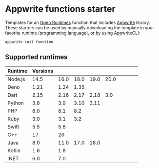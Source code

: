 # Appwrite functions starter

Templates for an [Open Runtimes](https://github.com/open-runtimes/open-runtimes) function that includes [Appwrite](https://github.com/appwrite/appwrite) library. These starters can be used by manually downloading the template in your favorite runtime (programming language), or by using AppwriteCLI:

```bash
appwrite init function
```

## Supported runtimes

| Runtime | Versions |      |      |      |      |   |   |   |   |
|---------|----------|------|------|------|------|---|---|---|---|
| Node.js | 14.5     | 16.0 | 18.0 | 19.0 | 20.0 |   |   |   |   |
| Deno    | 1.21     | 1.24 | 1.35 |      |      |   |   |   |   |
| Dart    | 2.15     | 2.16 | 2.17 | 2.18 | 3.0  |   |   |   |   |
| Python  | 3.8      | 3.9  | 3.10 | 3.11 |      |   |   |   |   |
| PHP     | 8.0      | 8.1  | 8.2  |      |      |   |   |   |   |
| Ruby    | 3.0      | 3.1  | 3.2  |      |      |   |   |   |   |
| Swift   | 5.5      | 5.8  |      |      |      |   |   |   |   |
| C++     | 17       | 20   |      |      |      |   |   |   |   |
| Java    | 8.0      | 11.0 | 17.0 | 18.0 |      |   |   |   |   |
| Kotlin  | 1.6      | 1.8  |      |      |      |   |   |   |   |
| .NET    | 6.0      | 7.0  |      |      |      |   |   |   |   |
